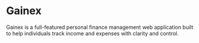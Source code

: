 # Gainex
Gainex is a full-featured personal finance management web application built to help individuals track income and expenses with clarity and control.
